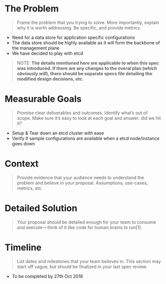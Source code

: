 # The Problem

> Frame the problem that you trying to solve. More importantly, explain why it is worth addressing. 
Be specific, and provide metrics.

- Need for a data store for application specific configurations
- The data store should be highly available as it will form the backbone of the management plane
- We have decided to play with etcd

> NOTE: **The details mentioned here are applicable to when this spec was introduced. 
If there are any changes to the overal plan (*which obviously will*), there should be
separate specs file detailing the modified design decisions, etc.**

# Measurable Goals

> Promise clear deliverables and outcomes. Identify what’s out of scope. Make sure it’s easy to look
at each goal and answer: did we hit it?

- Setup & Tear down an etcd cluster with ease
- Verify if sample configurations are available when a etcd node/instance goes down

# Context

> Provide evidence that your audience needs to understand the problem and believe in your proposal.
Assumptions, use-cases, metrics, etc.

# Detailed Solution

> Your proposal should be detailed enough for your team to consume and execute — think of it like code
for human brains to run[1].

# Timeline

> List dates and milestones that your team believes in. This section may start off vague, but should 
be finalized in your last spec review.

- To be completed by 27th Oct 2016

